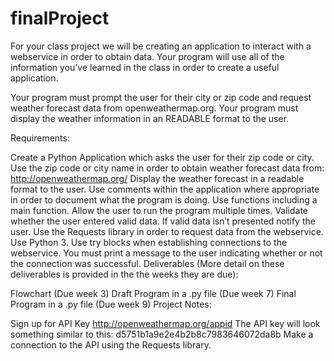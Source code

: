 # finalProject
For your class project we will be creating an application to interact with a webservice in order to obtain data. Your program will use all of the information you’ve learned in the class in order to create a useful application.

Your program must prompt the user for their city or zip code and request weather forecast data from openweathermap.org.  Your program must display the weather information in an READABLE format to the user.

Requirements: 

Create a Python Application which asks the user for their zip code or city.
Use the zip code or city name in order to obtain weather forecast data from: http://openweathermap.org/
Display the weather forecast in a readable format to the user.
Use comments within the application where appropriate in order to document what the program is doing.
Use functions including a main function.
Allow the user to run the program multiple times.
Validate whether the user entered valid data. If valid data isn’t presented notify the user.
Use the Requests library in order to request data from the webservice.
Use Python 3.
Use try blocks when establishing connections to the webservice. You must print a message to the user indicating whether or not the connection was successful.
Deliverables (More detail on these deliverables is provided in the the weeks they are due): 

Flowchart (Due week 3)
Draft Program in a .py file (Due week 7)
Final Program in a .py file (Due week 9)
Project Notes:

Sign up for API Key http://openweathermap.org/appid
The API key will look something similar to this: d5751b1a9e2e4b2b8c7983646072da8b
Make a connection to the API using the Requests library.